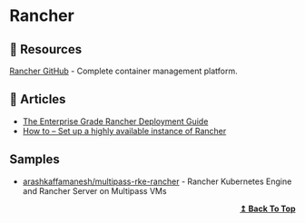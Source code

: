 # Rancher

## 📘 Resources
[Rancher GitHub](https://github.com/rancher/rancher) - Complete container management platform.

## 📕 Articles
- [The Enterprise Grade Rancher Deployment Guide](https://blog.kubernauts.io/enterprise-grade-rancher-deployment-guide-ubuntu-fd261e00994c)
- [How to – Set up a highly available instance of Rancher](https://blog.ronnyvdb.net/2019/01/20/howto-set-up-a-highly-available-instance-of-rancher/)

## Samples
- [arashkaffamanesh/multipass-rke-rancher](https://github.com/arashkaffamanesh/multipass-rke-rancher) - Rancher Kubernetes Engine and Rancher Server on Multipass VMs

<div align="right">
  <b><a href="#contents">↥ Back To Top</a></b>
</div>